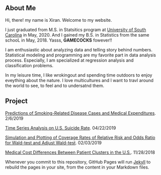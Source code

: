 

## About Me


Hi, there! my name is Xiran. Welcome to my website. 

I just graduated from M.S. in Statsitics program at [University of South Carolina](https://sc.edu/) in May, 2020. And I gained my B.S. in Statistics from the same schooL in May, 2018. Yasss, **GAMECOCKS** fowever!! 

I am enthusiastic about analyzing data and telling story behind numbers. Statistical modeling and programming are my favorite part in data analysis process. Especially, I am specialized at regression analysis and classification problems.
 
In my leisure time, I like wrokingout and spending time outdoors to enjoy eveything about the nature. I love multicultures and I want to travl around the world to see, to feel and to undersatnd them. 



## Project

[Predictions of Smoking-Related Disease Cases and Medical Expenditures](https://xiranwang7.github.io/Medical-Cost-and-Risk/). 2/6/2019

[Time Series Analysis on U.S. Suicide Rate](https://xiranwang7.github.io/Time-Series-Analysis/). 04/22/2019

[Simulation and Plotting of Coverage Rates of Relative Risk and Odds Ratio for Wald-test and Adjust Wald-test](https://xiranwang7.github.io/Statistical-Simulation/). 02/03/2019

[Medical Cost Differences Between Patient Clusters in the U.S.](https://xiranwang7.github.io/Multivariate-Linear-Regression/). 11/28/2018

Whenever you commit to this repository, GitHub Pages will run [Jekyll](https://jekyllrb.com/) to rebuild the pages in your site, from the content in your Markdown files.





